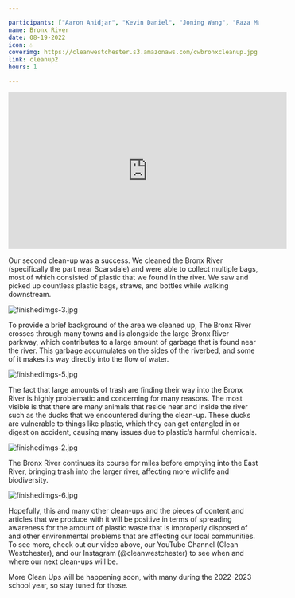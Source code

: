 ```yaml
---

participants: ["Aaron Anidjar", "Kevin Daniel", "Joning Wang", "Raza Malik"]
name: Bronx River
date: 08-19-2022
icon: 💧
coverimg: https://cleanwestchester.s3.amazonaws.com/cwbronxcleanup.jpg
link: cleanup2
hours: 1

---
```


<iframe width="560" height="315" src="https://www.youtube.com/embed/I_tX5vt-_vI" title="YouTube video player" frameborder="0" allow="accelerometer; autoplay; clipboard-write; encrypted-media; gyroscope; picture-in-picture; web-share" allowfullscreen></iframe>

Our second clean-up was a success. We cleaned the Bronx River (specifically the part near Scarsdale) and were able to collect multiple bags, most of which consisted of plastic that we found in the river. We saw and picked up countless plastic bags, straws, and bottles while walking downstream.

![finishedimgs-3.jpg](https://s3.us-west-2.amazonaws.com/secure.notion-static.com/e8ef08c9-4274-4c91-9862-1343d8850d0a/finishedimgs-3.jpg?X-Amz-Algorithm=AWS4-HMAC-SHA256&X-Amz-Content-Sha256=UNSIGNED-PAYLOAD&X-Amz-Credential=AKIAT73L2G45EIPT3X45%2F20230204%2Fus-west-2%2Fs3%2Faws4_request&X-Amz-Date=20230204T192910Z&X-Amz-Expires=86400&X-Amz-Signature=f7c471eecacc3b2e4baf337ffc7bbeaa3724203f9389fe6b5956076dfe0adb3d&X-Amz-SignedHeaders=host&response-content-disposition=filename%3D%22finishedimgs-3.jpg%22&x-id=GetObject)

To provide a brief background of the area we cleaned up, The Bronx River crosses through many towns and is alongside the large Bronx River parkway, which contributes to a large amount of garbage that is found near the river. This garbage accumulates on the sides of the riverbed, and some of it makes its way directly into the flow of water.

![finishedimgs-5.jpg](https://s3.us-west-2.amazonaws.com/secure.notion-static.com/951c4f56-cf4d-4887-bf34-02551afc607e/finishedimgs-5.jpg?X-Amz-Algorithm=AWS4-HMAC-SHA256&X-Amz-Content-Sha256=UNSIGNED-PAYLOAD&X-Amz-Credential=AKIAT73L2G45EIPT3X45%2F20230204%2Fus-west-2%2Fs3%2Faws4_request&X-Amz-Date=20230204T192924Z&X-Amz-Expires=86400&X-Amz-Signature=73d9beb960e1e8a635b2e988caa8f07f7b529bb7a76f6327d32af8202c28c41b&X-Amz-SignedHeaders=host&response-content-disposition=filename%3D%22finishedimgs-5.jpg%22&x-id=GetObject)

The fact that large amounts of trash are finding their way into the Bronx River is highly problematic and concerning for many reasons. The most visible is that there are many animals that reside near and inside the river such as the ducks that we encountered during the clean-up. These ducks are vulnerable to things like plastic, which they can get entangled in or digest on accident, causing many issues due to plastic’s harmful chemicals.

![finishedimgs-2.jpg](https://s3.us-west-2.amazonaws.com/secure.notion-static.com/2f9e36ac-0c38-49f0-a3e9-5e84fb925d26/finishedimgs-2.jpg?X-Amz-Algorithm=AWS4-HMAC-SHA256&X-Amz-Content-Sha256=UNSIGNED-PAYLOAD&X-Amz-Credential=AKIAT73L2G45EIPT3X45%2F20230204%2Fus-west-2%2Fs3%2Faws4_request&X-Amz-Date=20230204T192932Z&X-Amz-Expires=86400&X-Amz-Signature=fc27b822f8f14f4ccc8df7d7414ea027fdfbceaaf20062fb2ef6e86fde9e0e1d&X-Amz-SignedHeaders=host&response-content-disposition=filename%3D%22finishedimgs-2.jpg%22&x-id=GetObject)

The Bronx River continues its course for miles before emptying into the East River, bringing trash into the larger river, affecting more wildlife and biodiversity.

![finishedimgs-6.jpg](https://s3.us-west-2.amazonaws.com/secure.notion-static.com/77c809da-ff6f-4994-82d1-7c3ffd1ebbaf/finishedimgs-6.jpg?X-Amz-Algorithm=AWS4-HMAC-SHA256&X-Amz-Content-Sha256=UNSIGNED-PAYLOAD&X-Amz-Credential=AKIAT73L2G45EIPT3X45%2F20230204%2Fus-west-2%2Fs3%2Faws4_request&X-Amz-Date=20230204T192954Z&X-Amz-Expires=86400&X-Amz-Signature=62d2f4dfcab0ffd8a8cb03d320799b6dd1f9e02e398dd348097d43f57f9397ae&X-Amz-SignedHeaders=host&response-content-disposition=filename%3D%22finishedimgs-6.jpg%22&x-id=GetObject)

Hopefully, this and many other clean-ups and the pieces of content and articles that we produce with it will be positive in terms of spreading awareness for the amount of plastic waste that is improperly disposed of and other environmental problems that are affecting our local communities. To see more, check out our video above, our YouTube Channel (Clean Westchester), and our Instagram (@cleanwestchester) to see when and where our next clean-ups will be.

More Clean Ups will be happening soon, with many during the 2022-2023 school year, so stay tuned for those.